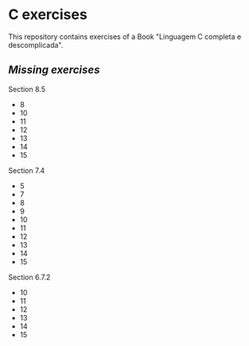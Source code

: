 # **C exercises**

This repository contains exercises of a Book "Linguagem C completa e descomplicada".

## ***Missing exercises***

Section 8.5
- 8
- 10
- 11
- 12
- 13
- 14
- 15 

Section 7.4
- 5
- 7
- 8
- 9
- 10
- 11
- 12
- 13
- 14
- 15

Section 6.7.2
- 10
- 11
- 12
- 13
- 14
- 15
